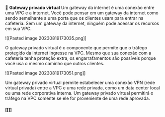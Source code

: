📶 **Gateway privado virtual**
Um gateway da internet é uma conexão entre uma VPC e a internet. Você pode pensar em um gateway da internet como sendo semelhante a uma porta que os clientes usam para entrar na cafeteria. Sem um gateway da internet, ninguém pode acessar os recursos em sua VPC.

![[Pasted image 20230819173035.png]]

O gateway privado virtual é o componente que permite que o tráfego protegido da internet ingresse na VPC. Mesmo que sua conexão com a cafeteria tenha proteção extra, os engarrafamentos são possíveis porque você usa o mesmo caminho que outros clientes.

![[Pasted image 20230819173051.png]]

Um gateway privado virtual permite estabelecer uma conexão VPN (rede virtual privada) entre a VPC e uma rede privada, como um data center local ou uma rede corporativa interna. Um gateway privado virtual permitirá o tráfego na VPC somente se ele for proveniente de uma rede aprovada.

#### [[]]
